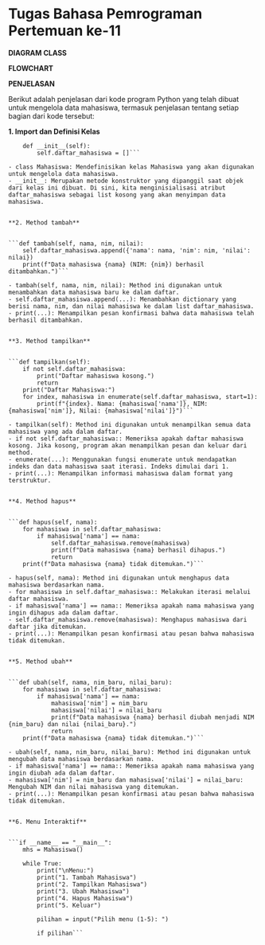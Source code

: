 # Tugas Bahasa Pemrograman Pertemuan ke-11

**DIAGRAM CLASS**

**FLOWCHART**

**PENJELASAN**

Berikut adalah penjelasan dari kode program Python yang telah dibuat untuk mengelola data mahasiswa, termasuk penjelasan tentang setiap bagian dari kode tersebut:

**1. Import dan Definisi Kelas**


```class Mahasiswa:
    def __init__(self):
        self.daftar_mahasiswa = []```

- class Mahasiswa: Mendefinisikan kelas Mahasiswa yang akan digunakan untuk mengelola data mahasiswa.
- __init__: Merupakan metode konstruktor yang dipanggil saat objek dari kelas ini dibuat. Di sini, kita menginisialisasi atribut daftar_mahasiswa sebagai list kosong yang akan menyimpan data mahasiswa.


**2. Method tambah**


```def tambah(self, nama, nim, nilai):
    self.daftar_mahasiswa.append({'nama': nama, 'nim': nim, 'nilai': nilai})
    print(f"Data mahasiswa {nama} (NIM: {nim}) berhasil ditambahkan.")```

- tambah(self, nama, nim, nilai): Method ini digunakan untuk menambahkan data mahasiswa baru ke dalam daftar.
- self.daftar_mahasiswa.append(...): Menambahkan dictionary yang berisi nama, nim, dan nilai mahasiswa ke dalam list daftar_mahasiswa.
- print(...): Menampilkan pesan konfirmasi bahwa data mahasiswa telah berhasil ditambahkan.


**3. Method tampilkan**


```def tampilkan(self):
    if not self.daftar_mahasiswa:
        print("Daftar mahasiswa kosong.")
        return
    print("Daftar Mahasiswa:")
    for index, mahasiswa in enumerate(self.daftar_mahasiswa, start=1):
        print(f"{index}. Nama: {mahasiswa['nama']}, NIM: {mahasiswa['nim']}, Nilai: {mahasiswa['nilai']}")```
        
- tampilkan(self): Method ini digunakan untuk menampilkan semua data mahasiswa yang ada dalam daftar.
- if not self.daftar_mahasiswa:: Memeriksa apakah daftar mahasiswa kosong. Jika kosong, program akan menampilkan pesan dan keluar dari method.
- enumerate(...): Menggunakan fungsi enumerate untuk mendapatkan indeks dan data mahasiswa saat iterasi. Indeks dimulai dari 1.
- print(...): Menampilkan informasi mahasiswa dalam format yang terstruktur.


**4. Method hapus**


```def hapus(self, nama):
    for mahasiswa in self.daftar_mahasiswa:
        if mahasiswa['nama'] == nama:
            self.daftar_mahasiswa.remove(mahasiswa)
            print(f"Data mahasiswa {nama} berhasil dihapus.")
            return
    print(f"Data mahasiswa {nama} tidak ditemukan.")```
    
- hapus(self, nama): Method ini digunakan untuk menghapus data mahasiswa berdasarkan nama.
- for mahasiswa in self.daftar_mahasiswa:: Melakukan iterasi melalui daftar mahasiswa.
- if mahasiswa['nama'] == nama:: Memeriksa apakah nama mahasiswa yang ingin dihapus ada dalam daftar.
- self.daftar_mahasiswa.remove(mahasiswa): Menghapus mahasiswa dari daftar jika ditemukan.
- print(...): Menampilkan pesan konfirmasi atau pesan bahwa mahasiswa tidak ditemukan.


**5. Method ubah**


```def ubah(self, nama, nim_baru, nilai_baru):
    for mahasiswa in self.daftar_mahasiswa:
        if mahasiswa['nama'] == nama:
            mahasiswa['nim'] = nim_baru
            mahasiswa['nilai'] = nilai_baru
            print(f"Data mahasiswa {nama} berhasil diubah menjadi NIM {nim_baru} dan nilai {nilai_baru}.")
            return
    print(f"Data mahasiswa {nama} tidak ditemukan.")```
    
- ubah(self, nama, nim_baru, nilai_baru): Method ini digunakan untuk mengubah data mahasiswa berdasarkan nama.
- if mahasiswa['nama'] == nama:: Memeriksa apakah nama mahasiswa yang ingin diubah ada dalam daftar.
- mahasiswa['nim'] = nim_baru dan mahasiswa['nilai'] = nilai_baru: Mengubah NIM dan nilai mahasiswa yang ditemukan.
- print(...): Menampilkan pesan konfirmasi atau pesan bahwa mahasiswa tidak ditemukan.


**6. Menu Interaktif**


```if __name__ == "__main__":
    mhs = Mahasiswa()
    
    while True:
        print("\nMenu:")
        print("1. Tambah Mahasiswa")
        print("2. Tampilkan Mahasiswa")
        print("3. Ubah Mahasiswa")
        print("4. Hapus Mahasiswa")
        print("5. Keluar")
        
        pilihan = input("Pilih menu (1-5): ")
        
        if pilihan```
